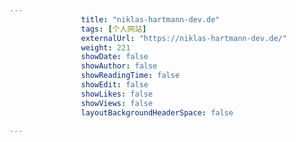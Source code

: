 ```yaml
---
                title: "niklas-hartmann-dev.de"
                tags: [个人网站]
                externalUrl: "https://niklas-hartmann-dev.de/"
                weight: 221
                showDate: false
                showAuthor: false
                showReadingTime: false
                showEdit: false
                showLikes: false
                showViews: false
                layoutBackgroundHeaderSpace: false
                
---
```


